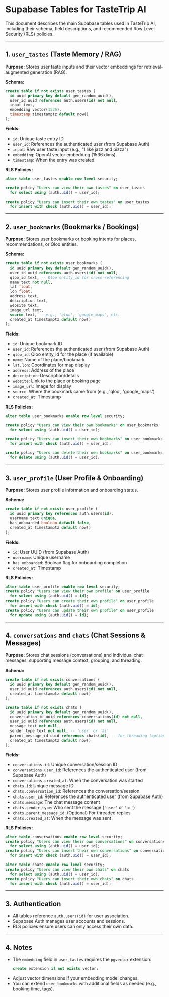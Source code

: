 # Supabase Tables for TasteTrip AI

This document describes the main Supabase tables used in TasteTrip AI, including their schema, field descriptions, and recommended Row Level Security (RLS) policies.

---

## 1. `user_tastes` (Taste Memory / RAG)

**Purpose:** Stores user taste inputs and their vector embeddings for retrieval-augmented generation (RAG).

**Schema:**
```sql
create table if not exists user_tastes (
  id uuid primary key default gen_random_uuid(),
  user_id uuid references auth.users(id) not null,
  input text,
  embedding vector(1536),
  timestamp timestamptz default now()
);
```

**Fields:**
- `id`: Unique taste entry ID
- `user_id`: References the authenticated user (from Supabase Auth)
- `input`: Raw user taste input (e.g., "I like jazz and pizza")
- `embedding`: OpenAI vector embedding (1536 dims)
- `timestamp`: When the entry was created

**RLS Policies:**
```sql
alter table user_tastes enable row level security;

create policy "Users can view their own tastes" on user_tastes
  for select using (auth.uid() = user_id);

create policy "Users can insert their own tastes" on user_tastes
  for insert with check (auth.uid() = user_id);
```

---

## 2. `user_bookmarks` (Bookmarks / Bookings)

**Purpose:** Stores user bookmarks or booking intents for places, recommendations, or Qloo entities.

**Schema:**
```sql
create table if not exists user_bookmarks (
  id uuid primary key default gen_random_uuid(),
  user_id uuid references auth.users(id) not null,
  qloo_id text, -- Qloo entity_id for cross-referencing
  name text not null,
  lat float,
  lon float,
  address text,
  description text,
  website text,
  image_url text,
  source text, -- e.g., 'qloo', 'google_maps', etc.
  created_at timestamptz default now()
);
```

**Fields:**
- `id`: Unique bookmark ID
- `user_id`: References the authenticated user (from Supabase Auth)
- `qloo_id`: Qloo entity_id for the place (if available)
- `name`: Name of the place/bookmark
- `lat`, `lon`: Coordinates for map display
- `address`: Address of the place
- `description`: Description/details
- `website`: Link to the place or booking page
- `image_url`: Image for display
- `source`: Where the bookmark came from (e.g., 'qloo', 'google_maps')
- `created_at`: Timestamp

**RLS Policies:**
```sql
alter table user_bookmarks enable row level security;

create policy "Users can view their own bookmarks" on user_bookmarks
  for select using (auth.uid() = user_id);

create policy "Users can insert their own bookmarks" on user_bookmarks
  for insert with check (auth.uid() = user_id);

create policy "Users can delete their own bookmarks" on user_bookmarks
  for delete using (auth.uid() = user_id);
```

---

## 3. `user_profile` (User Profile & Onboarding)

**Purpose:** Stores user profile information and onboarding status.

**Schema:**
```sql
create table if not exists user_profile (
  id uuid primary key references auth.users(id),
  username text unique,
  has_onboarded boolean default false,
  created_at timestamptz default now()
);
```

**Fields:**
- `id`: User UUID (from Supabase Auth)
- `username`: Unique username
- `has_onboarded`: Boolean flag for onboarding completion
- `created_at`: Timestamp

**RLS Policies:**
```sql
alter table user_profile enable row level security;
create policy "Users can view their own profile" on user_profile
  for select using (auth.uid() = id);
create policy "Users can create their own profile" on user_profile
  for insert with check (auth.uid() = id);
create policy "Users can update their own profile" on user_profile
  for update using (auth.uid() = id);
```

---

## 4. `conversations` and `chats` (Chat Sessions & Messages)

**Purpose:** Stores chat sessions (conversations) and individual chat messages, supporting message context, grouping, and threading.

**Schema:**
```sql
create table if not exists conversations (
  id uuid primary key default gen_random_uuid(),
  user_id uuid references auth.users(id) not null,
  created_at timestamptz default now()
);

create table if not exists chats (
  id uuid primary key default gen_random_uuid(),
  conversation_id uuid references conversations(id) not null,
  user_id uuid references auth.users(id) not null,
  message text not null,
  sender_type text not null, -- 'user' or 'ai'
  parent_message_id uuid references chats(id), -- for threading (optional)
  created_at timestamptz default now()
);
```

**Fields:**
- `conversations.id`: Unique conversation/session ID
- `conversations.user_id`: References the authenticated user (from Supabase Auth)
- `conversations.created_at`: When the conversation was started
- `chats.id`: Unique message ID
- `chats.conversation_id`: References the conversation/session
- `chats.user_id`: References the authenticated user (from Supabase Auth)
- `chats.message`: The chat message content
- `chats.sender_type`: Who sent the message (`'user'` or `'ai'`)
- `chats.parent_message_id`: (Optional) For threaded replies
- `chats.created_at`: When the message was sent

**RLS Policies:**
```sql
alter table conversations enable row level security;
create policy "Users can view their own conversations" on conversations
  for select using (auth.uid() = user_id);
create policy "Users can insert their own conversations" on conversations
  for insert with check (auth.uid() = user_id);

alter table chats enable row level security;
create policy "Users can view their own chats" on chats
  for select using (auth.uid() = user_id);
create policy "Users can insert their own chats" on chats
  for insert with check (auth.uid() = user_id);
```

---

## 3. Authentication

- All tables reference `auth.users(id)` for user association.
- Supabase Auth manages user accounts and sessions.
- RLS policies ensure users can only access their own data.

---

## 4. Notes
- The `embedding` field in `user_tastes` requires the `pgvector` extension:
  ```sql
  create extension if not exists vector;
  ```
- Adjust vector dimensions if your embedding model changes.
- You can extend `user_bookmarks` with additional fields as needed (e.g., booking time, tags). 